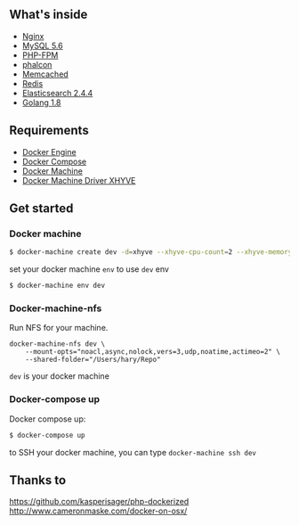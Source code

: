 ## What's inside

* [Nginx](http://nginx.org/)
* [MySQL 5.6](http://www.mysql.com/)
* [PHP-FPM](http://php-fpm.org/)
* [phalcon](https://github.com/phalcon/cphalcon)
* [Memcached](http://memcached.org/)
* [Redis](http://redis.io/)
* [Elasticsearch 2.4.4](http://www.elasticsearch.org/)
* [Golang 1.8](https://golang.org/dl/)

## Requirements

* [Docker Engine](https://docs.docker.com/installation/)
* [Docker Compose](https://docs.docker.com/compose/)
* [Docker Machine](https://docs.docker.com/machine/)
* [Docker Machine Driver XHYVE](https://github.com/zchee/docker-machine-driver-xhyve)

## Get started

### Docker machine
```sh
$ docker-machine create dev -d=xhyve --xhyve-cpu-count=2 --xhyve-memory-size=2048 --xhyve-experimental-nfs-share
```

set your docker machine `env` to use `dev` env

```sh
$ docker-machine env dev
```

### Docker-machine-nfs

Run NFS for your machine.
```
docker-machine-nfs dev \
    --mount-opts="noacl,async,nolock,vers=3,udp,noatime,actimeo=2" \
    --shared-folder="/Users/hary/Repo"
```

`dev` is your docker machine

### Docker-compose up
Docker compose up:

```sh
$ docker-compose up
```

to SSH your docker machine, you can type `docker-machine ssh dev`

## Thanks to
https://github.com/kasperisager/php-dockerized
http://www.cameronmaske.com/docker-on-osx/
